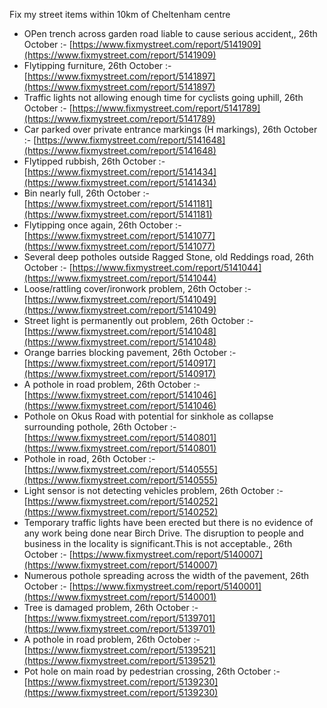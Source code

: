 Fix my street items within 10km of Cheltenham centre

<!-- fix_marker starts -->

- OPen trench across garden road liable to cause serious accident,, 26th October :- [https://www.fixmystreet.com/report/5141909](https://www.fixmystreet.com/report/5141909)
- Flytipping furniture, 26th October :- [https://www.fixmystreet.com/report/5141897](https://www.fixmystreet.com/report/5141897)
- Traffic lights not allowing enough time for cyclists going uphill, 26th October :- [https://www.fixmystreet.com/report/5141789](https://www.fixmystreet.com/report/5141789)
- Car parked over private entrance markings (H markings), 26th October :- [https://www.fixmystreet.com/report/5141648](https://www.fixmystreet.com/report/5141648)
- Flytipped rubbish, 26th October :- [https://www.fixmystreet.com/report/5141434](https://www.fixmystreet.com/report/5141434)
- Bin nearly full, 26th October :- [https://www.fixmystreet.com/report/5141181](https://www.fixmystreet.com/report/5141181)
- Flytipping once again, 26th October :- [https://www.fixmystreet.com/report/5141077](https://www.fixmystreet.com/report/5141077)
- Several deep potholes outside Ragged Stone, old Reddings road, 26th October :- [https://www.fixmystreet.com/report/5141044](https://www.fixmystreet.com/report/5141044)
- Loose/rattling cover/ironwork problem, 26th October :- [https://www.fixmystreet.com/report/5141049](https://www.fixmystreet.com/report/5141049)
- Street light is permanently out problem, 26th October :- [https://www.fixmystreet.com/report/5141048](https://www.fixmystreet.com/report/5141048)
- Orange barries blocking pavement, 26th October :- [https://www.fixmystreet.com/report/5140917](https://www.fixmystreet.com/report/5140917)
- A pothole in road problem, 26th October :- [https://www.fixmystreet.com/report/5141046](https://www.fixmystreet.com/report/5141046)
- Pothole on Okus Road with potential for sinkhole as collapse surrounding pothole, 26th October :- [https://www.fixmystreet.com/report/5140801](https://www.fixmystreet.com/report/5140801)
- Pothole in road, 26th October :- [https://www.fixmystreet.com/report/5140555](https://www.fixmystreet.com/report/5140555)
- Light sensor is not detecting vehicles problem, 26th October :- [https://www.fixmystreet.com/report/5140252](https://www.fixmystreet.com/report/5140252)
- Temporary traffic lights have been erected but there is no evidence of any work being done near Birch Drive. The disruption to people and business in the locality is significant.This is not acceptable., 26th October :- [https://www.fixmystreet.com/report/5140007](https://www.fixmystreet.com/report/5140007)
- Numerous pothole spreading across the width of the pavement, 26th October :- [https://www.fixmystreet.com/report/5140001](https://www.fixmystreet.com/report/5140001)
- Tree is damaged problem, 26th October :- [https://www.fixmystreet.com/report/5139701](https://www.fixmystreet.com/report/5139701)
- A pothole in road problem, 26th October :- [https://www.fixmystreet.com/report/5139521](https://www.fixmystreet.com/report/5139521)
- Pot hole on main road by pedestrian crossing, 26th October :- [https://www.fixmystreet.com/report/5139230](https://www.fixmystreet.com/report/5139230)

<!-- fix_marker ends -->